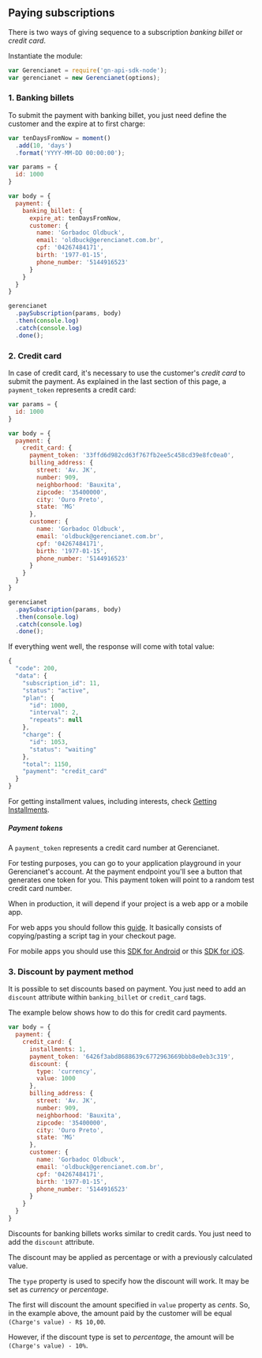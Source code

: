 ## Paying subscriptions

There is two ways of giving sequence to a subscription *banking billet* or *credit card*.

Instantiate the module:

```js
var Gerencianet = require('gn-api-sdk-node');
var gerencianet = new Gerencianet(options);
```


### 1. Banking billets

To submit the payment with banking billet, you just need define the customer and the expire at to first charge:

```js
var tenDaysFromNow = moment()
  .add(10, 'days')
  .format('YYYY-MM-DD 00:00:00');

var params = {
  id: 1000
}

var body = {
  payment: {
    banking_billet: {
      expire_at: tenDaysFromNow,
      customer: {
        name: 'Gorbadoc Oldbuck',
        email: 'oldbuck@gerencianet.com.br',
        cpf: '04267484171',
        birth: '1977-01-15',
        phone_number: '5144916523'
      }
    }
  }
}

gerencianet
  .paySubscription(params, body)
  .then(console.log)
  .catch(console.log)
  .done();
```


### 2. Credit card

In case of credit card, it's necessary to use the customer's *credit card* to submit the payment. As explained in the last section of this page, a `payment_token` represents a credit card:

```js
var params = {
  id: 1000
}

var body = {
  payment: {
    credit_card: {
      payment_token: '33ffd6d982cd63f767fb2ee5c458cd39e8fc0ea0',
      billing_address: {
        street: 'Av. JK',
        number: 909,
        neighborhood: 'Bauxita',
        zipcode: '35400000',
        city: 'Ouro Preto',
        state: 'MG'
      },
      customer: {
        name: 'Gorbadoc Oldbuck',
        email: 'oldbuck@gerencianet.com.br',
        cpf: '04267484171',
        birth: '1977-01-15',
        phone_number: '5144916523'
      }
    }
  }
}

gerencianet
  .paySubscription(params, body)
  .then(console.log)
  .catch(console.log)
  .done();
```

If everything went well, the response will come with total value:

```js
{
  "code": 200,
  "data": {
    "subscription_id": 11,
    "status": "active",
    "plan": {
      "id": 1000,
      "interval": 2,
      "repeats": null
    },
    "charge": {
      "id": 1053,
      "status": "waiting"
    },
    "total": 1150,
    "payment": "credit_card"
  }
}
```


For getting installment values, including interests, check [Getting Installments](/docs/payment-data.md).


##### Payment tokens

A `payment_token` represents a credit card number at Gerencianet.

For testing purposes, you can go to your application playground in your Gerencianet's account. At the payment endpoint you'll see a button that generates one token for you. This payment token will point to a random test credit card number.

When in production, it will depend if your project is a web app or a mobile app.

For web apps you should follow this [guide](https://api.gerencianet.com.br/checkout/card). It basically consists of copying/pasting a script tag in your checkout page.

For mobile apps you should use this [SDK for Android](https://github.com/gerencianet/gn-api-sdk-android) or this [SDK for iOS](https://github.com/gerencianet/gn-api-sdk-ios).

### 3. Discount by payment method

It is possible to set discounts based on payment. You just need to add an `discount` attribute within `banking_billet` or `credit_card` tags.

The example below shows how to do this for credit card payments.

```js
var body = {
  payment: {
    credit_card: {
      installments: 1,
      payment_token: '6426f3abd8688639c6772963669bbb8e0eb3c319',
      discount: {
        type: 'currency',
        value: 1000
      },
      billing_address: {
        street: 'Av. JK',
        number: 909,
        neighborhood: 'Bauxita',
        zipcode: '35400000',
        city: 'Ouro Preto',
        state: 'MG'
      },
      customer: {
        name: 'Gorbadoc Oldbuck',
        email: 'oldbuck@gerencianet.com.br',
        cpf: '04267484171',
        birth: '1977-01-15',
        phone_number: '5144916523'
      }
    }
  }
}
```

Discounts for banking billets works similar to credit cards. You just need to add the `discount` attribute.

The discount may be applied as percentage or with a previously calculated value.

The `type` property is used to specify how the discount will work. It may be set as *currency* or *percentage*.

The first will discount the amount specified in `value` property as *cents*. So, in the example above, the amount paid by the customer will be equal `(Charge's value) - R$ 10,00`.

However, if the discount type is set to *percentage*, the amount will be `(Charge's value) - 10%`.
